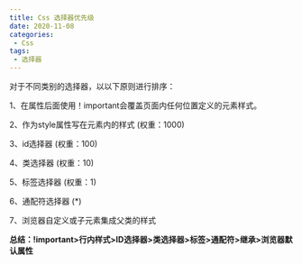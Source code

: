 ```yaml
---
title: Css 选择器优先级
date: 2020-11-08
categories:
 - Css
tags:
 - 选择器
---
```


对于不同类别的选择器，以以下原则进行排序：

1、在属性后面使用！important会覆盖页面内任何位置定义的元素样式。

2、作为style属性写在元素内的样式 (权重：1000)

3、id选择器 (权重：100)

4、类选择器 (权重：10)

5、标签选择器 (权重：1)

6、通配符选择器 (*)

7、浏览器自定义或子元素集成父类的样式

**总结：!important>行内样式>ID选择器>类选择器>标签>通配符>继承>浏览器默认属性**
